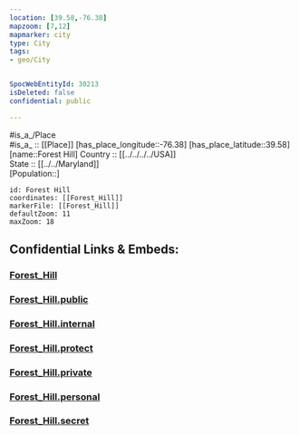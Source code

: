 ```yaml
---
location: [39.58,-76.38] 
mapzoom: [7,12] 
mapmarker: city 
type: City
tags:
- geo/City


SpocWebEntityId: 30213
isDeleted: false
confidential: public

---
```

#is_a_/Place  
#is_a_ :: [[Place]] 
[has_place_longitude::-76.38] 
[has_place_latitude::39.58] 
[name::Forest Hill] 
Country :: [[../../../../USA]]  
State :: [[../../Maryland]]  
[Population::] 



```leaflet
id: Forest Hill
coordinates: [[Forest_Hill]] 
markerFile: [[Forest_Hill]] 
defaultZoom: 11 
maxZoom: 18
```


## Confidential Links & Embeds: 

### [Forest_Hill](/_Standards/Earth/Continent/America~North/USA/USA~Eastern/Maryland/counties~Maryland/Harford,County/cities~Harford/Forest_Hill.md) 

### [Forest_Hill.public](/_public/Earth/Continent/America~North/USA/USA~Eastern/Maryland/counties~Maryland/Harford,County/cities~Harford/Forest_Hill.public.md) 

### [Forest_Hill.internal](/_internal/Earth/Continent/America~North/USA/USA~Eastern/Maryland/counties~Maryland/Harford,County/cities~Harford/Forest_Hill.internal.md) 

### [Forest_Hill.protect](/_protect/Earth/Continent/America~North/USA/USA~Eastern/Maryland/counties~Maryland/Harford,County/cities~Harford/Forest_Hill.protect.md) 

### [Forest_Hill.private](/_private/Earth/Continent/America~North/USA/USA~Eastern/Maryland/counties~Maryland/Harford,County/cities~Harford/Forest_Hill.private.md) 

### [Forest_Hill.personal](/_personal/Earth/Continent/America~North/USA/USA~Eastern/Maryland/counties~Maryland/Harford,County/cities~Harford/Forest_Hill.personal.md) 

### [Forest_Hill.secret](/_secret/Earth/Continent/America~North/USA/USA~Eastern/Maryland/counties~Maryland/Harford,County/cities~Harford/Forest_Hill.secret.md)

